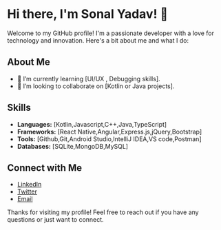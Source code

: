 # Hi there, I'm Sonal Yadav! 👋


Welcome to my GitHub profile! I'm a passionate developer with a love for technology and innovation. Here's a bit about me and what I do:


## About Me

- 🌱 I’m currently learning [UI/UX , Debugging skills].
- 👯 I’m looking to collaborate on [Kotlin or Java projects].

## Skills

- **Languages:** [Kotlin,Javascript,C++,Java,TypeScript]
- **Frameworks:** [React Native,Angular,Express.js,jQuery,Bootstrap]
- **Tools:** [Github,Git,Android Studio,IntelliJ IDEA,VS code,Postman]
- **Databases:** [SQLite,MongoDB,MySQL]


## Connect with Me

- [LinkedIn](www.linkedin.com/in/sonal-yadav-193471238)
- [Twitter](https://x.com/SonalYa944317)
- [Email](sonal.y6390@gmail.com)


Thanks for visiting my profile! Feel free to reach out if you have any questions or just want to connect.
 

